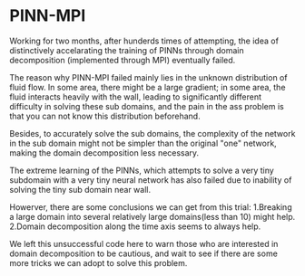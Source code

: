 # PINN-MPI
Working for two months, after hunderds times of attempting, the idea of distinctively accelarating the training of PINNs through domain decomposition (implemented through MPI) eventually failed.

The reason why PINN-MPI failed mainly lies in the unknown distribution of fluid flow. In some area, there might be a large gradient; in some area, the fluid interacts heavily with the wall, leading to significantly different difficulty in solving these sub domains, and the pain in the ass problem is that you can not know this distribution beforehand.

Besides, to accurately solve the sub domains, the complexity of the network in the sub domain might not be simpler than the original "one" network, making the domain decomposition less necessary.

The extreme learning of the PINNs, which attempts to solve a very tiny subdomain with a very tiny neural network has also failed due to inability of solving  the tiny sub domain near wall.



Howerver, there are some conclusions we can get from this trial: 1.Breaking a large domain into several relatively large domains(less than 10) might help. 2.Domain decomposition along the time axis seems to always help. 

We left this unsuccessful code here to warn those who are interested in domain decomposition to be cautious, and wait to see if there are some more tricks we can adopt to solve this problem.

